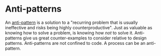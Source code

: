 # Anti-patterns

An [anti-pattern](https://en.wikipedia.org/wiki/Anti-pattern) is a solution to a "recurring problem that is usually ineffective and risks being highly counterproductive". Just as valuable as knowing how to solve a problem, is knowing how _not_ to solve it. Anti-patterns give us great counter-examples to consider relative to design patterns. Anti-patterns are not confined to code. A process can be an anti-pattern.
